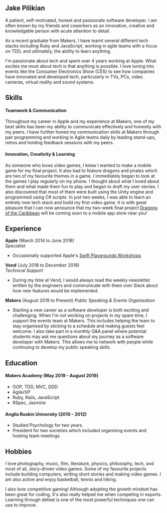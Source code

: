 ## Jake Pilikian

A patient, self-motivated, honest and passionate software developer. I am often known by my friends and coworkers as an innovative, creative and knowledgable person with acute attention to detail. 

As a recent graduate from Makers, I have learnt several different tech stacks including Ruby and JavaScript, working in agile teams with a focus on TDD, and ultimately, the ability to learn anything.

I'm passionate about tech and spent over 4 years working at Apple. What excites me most about tech is that anything is possible. I love tuning into events like the Consumer Electronics Show (CES) to see how companies have innovated and developed tech, particularly in TVs, PCs, video cameras, virtual reality and sound systems.

## Skills

#### Teamwork & Communication

Throughout my career in Apple and my experience at Makers, one of my best skills has been my ability to communicate effectively and honestly with my peers. I have further honed my communication skills at Makers through pair programming and working in Agile teams daily by leading stand-ups, retros and holding feedback sessions with my peers.

#### Innovation, Creativity & Learning

As someone who loves video games, I knew I wanted to make a mobile game for my final project. It also had to feature dragons and pirates which are two of my favourite themes in a game. I immediately began to look at the games I play regularly on my phone. I thought about what I loved about them and what made them fun to play and began to draft my user stories. I also discovered that most of them were built using the Unity engine and programmed using C# scripts. In just two weeks, I was able to learn an entirely new tech stack and build my first video game. It is with great pleasure that I can now announce that my two-week final project [Dragons of the Caribbean](https://github.com/carlfjones/DragonPirates) will be coming soon to a mobile app store near you!

## Experience

**Apple** (March 2014 to June 2018)    
*Specialist*  
- Occasionally supported Apple's [Swift Playgrounds Workshops](https://www.apple.com/uk/swift/playgrounds/)

**Vend** (July 2018 to December 2018)   
*Technical Support*  
- During my time at Vend, I would always read the weekly newsletter written by the engineers and communicate with them over Slack about how new features would be implemented.

**Makers** (August 2019 to Present) 
*Public Speaking & Events Organisation*
- Starting a new career as a software developer is both exciting and challenging. When I'm not working on projects in my spare time, I support the events team at Makers. This includes helping the team to stay organised by sticking to a schedule and making guests feel welcome. I also take part in a monthly Q&A panel where potential students may ask me questions about my journey as a software developer with Makers. This allows me to network with people while continuing to develop my public speaking skills.

## Education

#### Makers Academy (May 2019 - August 2019)

- OOP, TDD, MVC, DDD
- Agile/XP
- Ruby, Rails, JavaScript
- RSpec, Jasmine

#### Anglia Ruskin University (2010 - 2012)

- Studied Psychology for two years.
- President for two societies which included organising events and hosting team meetings.

## Hobbies

I love photography, music, film, literature, physics, philosophy, tech, and most of all, story-driven video games. Some of my favourite projects include building computers, writing short stories and making video games. I am also active and enjoy basketball, tennis and hiking. 

I also love competitive gaming! Although adopting the growth mindset has been great for coding, it's also really helped me when competing in esports. Learning through defeat is one of the most powerful techniques one can use to improve.
